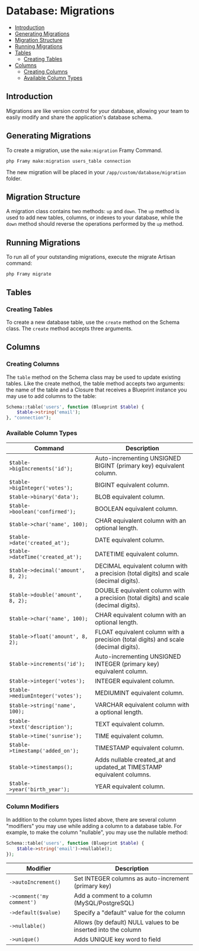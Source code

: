 # Database: Migrations

 - [Introduction](#introduction)
 - [Generating Migrations](#generating-migrations)
 - [Migration Structure](#migration-structure)
 - [Running Migrations](#running-migrations)
 - [Tables](#tables)
    - [Creating Tables](#creating-tables)
 - [Columns](#columns)
    - [Creating Columns](#creating-columns)
    - [Available Column Types](#available-column-types)

## Introduction

Migrations are like version control for your database, allowing your team to easily modify and share the application's database schema.

## Generating Migrations


To create a migration, use the `make:migration` Framy Command.

```
php Framy make:migration users_table connection
```

The new migration will be placed in your `/app/custom/database/migration` folder.

## Migration Structure

A migration class contains two methods: `up` and `down`. The `up` method is used to add new tables, columns, or indexes to your database, while the `down` method should reverse the operations performed by the `up` method.

## Running Migrations

To run all of your outstanding migrations, execute the migrate Artisan command:

```
php Framy migrate
```

## Tables

### Creating Tables
To create a new database table, use the `create` method on the Schema class.
The `create` method accepts three arguments.

## Columns

### Creating Columns

The `table` method on the Schema class may be used to update existing tables. Like the create method, the table method accepts two arguments: the name of the table and a Closure that receives a Blueprint instance you may use to add columns to the table:

```php
Schema::table('users', function (Blueprint $table) {
    $table->string('email');
}, "connection");
```

### Available Column Types

| Command | Description |
| --- | --- |
| `$table->bigIncrements('id');` | Auto-incrementing UNSIGNED BIGINT (primary key) equivalent column. |
| `$table->bigInteger('votes');` | BIGINT equivalent column. |
| `$table->binary('data');` | BLOB equivalent column. |
| `$table->boolean('confirmed');` | BOOLEAN equivalent column. |
| `$table->char('name', 100);` | CHAR equivalent column with an optional length. |
| `$table->date('created_at');` | DATE equivalent column. |
| `$table->dateTime('created_at');` | DATETIME equivalent column. |
| `$table->decimal('amount', 8, 2);` | DECIMAL equivalent column with a precision (total digits) and scale (decimal digits). |
| `$table->double('amount', 8, 2);` | DOUBLE equivalent column with a precision (total digits) and scale (decimal digits). |
| `$table->char('name', 100);` | CHAR equivalent column with an optional length. |
| `$table->float('amount', 8, 2);`|	FLOAT equivalent column with a precision (total digits) and scale (decimal digits). |
| `$table->increments('id');` |	Auto-incrementing UNSIGNED INTEGER (primary key) equivalent column. |
| `$table->integer('votes');` |	INTEGER equivalent column.|
| `$table->mediumInteger('votes');` | MEDIUMINT equivalent column.|
| `$table->string('name', 100);` | VARCHAR equivalent column with a optional length. |
| `$table->text('description');` | TEXT equivalent column. |
| `$table->time('sunrise');` | TIME equivalent column. |
| `$table->timestamp('added_on');` | TIMESTAMP equivalent column. |
| `$table->timestamps();` |	Adds nullable created_at and updated_at TIMESTAMP equivalent columns. |
| `$table->year('birth_year');` | YEAR equivalent column. |

### Column Modifiers

In addition to the column types listed above, there are several column "modifiers" you may use while adding a column to a database table. For example, to make the column "nullable", you may use the nullable method:

```php
Schema::table('users', function (Blueprint $table) {
    $table->string('email')->nullable();
});
```

| Modifier | Description |
| --- | --- |
| `->autoIncrement()` | Set INTEGER columns as auto-increment (primary key) | 
| `->comment('my comment')` | Add a comment to a column (MySQL/PostgreSQL) |
| `->default($value)` |	Specify a "default" value for the column |
| `->nullable()` |	Allows (by default) NULL values to be inserted into the column |
| `->unique()` | Adds UNIQUE key word to field |
